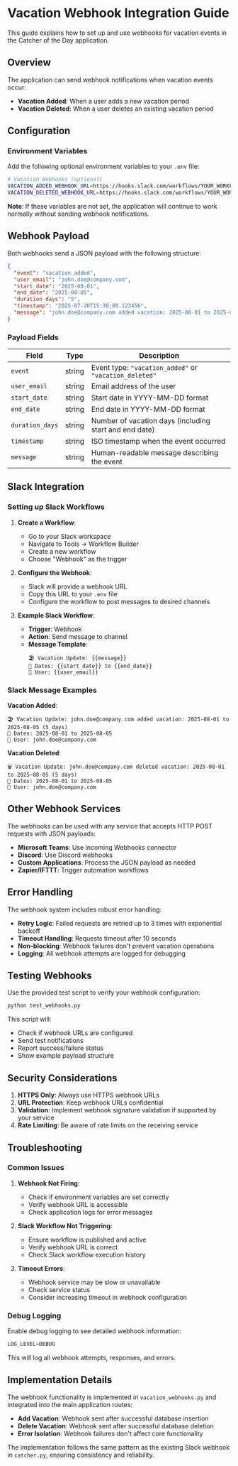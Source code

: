 # Vacation Webhook Integration Guide

This guide explains how to set up and use webhooks for vacation events in the Catcher of the Day application.

## Overview

The application can send webhook notifications when vacation events occur:
- **Vacation Added**: When a user adds a new vacation period
- **Vacation Deleted**: When a user deletes an existing vacation period

## Configuration

### Environment Variables

Add the following optional environment variables to your `.env` file:

```bash
# Vacation Webhooks (optional)
VACATION_ADDED_WEBHOOK_URL=https://hooks.slack.com/workflows/YOUR_WORKFLOW_ID
VACATION_DELETED_WEBHOOK_URL=https://hooks.slack.com/workflows/YOUR_WORKFLOW_ID
```

**Note**: If these variables are not set, the application will continue to work normally without sending webhook notifications.

## Webhook Payload

Both webhooks send a JSON payload with the following structure:

```json
{
  "event": "vacation_added",
  "user_email": "john.doe@company.com",
  "start_date": "2025-08-01",
  "end_date": "2025-08-05",
  "duration_days": "5",
  "timestamp": "2025-07-20T15:30:00.123456",
  "message": "john.doe@company.com added vacation: 2025-08-01 to 2025-08-05 (5 days)"
}
```

### Payload Fields

| Field | Type | Description |
|-------|------|-------------|
| `event` | string | Event type: `"vacation_added"` or `"vacation_deleted"` |
| `user_email` | string | Email address of the user |
| `start_date` | string | Start date in YYYY-MM-DD format |
| `end_date` | string | End date in YYYY-MM-DD format |
| `duration_days` | string | Number of vacation days (including start and end date) |
| `timestamp` | string | ISO timestamp when the event occurred |
| `message` | string | Human-readable message describing the event |

## Slack Integration

### Setting up Slack Workflows

1. **Create a Workflow**:
   - Go to your Slack workspace
   - Navigate to Tools → Workflow Builder
   - Create a new workflow
   - Choose "Webhook" as the trigger

2. **Configure the Webhook**:
   - Slack will provide a webhook URL
   - Copy this URL to your `.env` file
   - Configure the workflow to post messages to desired channels

3. **Example Slack Workflow**:
   - **Trigger**: Webhook
   - **Action**: Send message to channel
   - **Message Template**: 
     ```
     🏖️ Vacation Update: {{message}}
     📅 Dates: {{start_date}} to {{end_date}}
     👤 User: {{user_email}}
     ```

### Slack Message Examples

**Vacation Added**:
```
🏖️ Vacation Update: john.doe@company.com added vacation: 2025-08-01 to 2025-08-05 (5 days)
📅 Dates: 2025-08-01 to 2025-08-05
👤 User: john.doe@company.com
```

**Vacation Deleted**:
```
🗑️ Vacation Update: john.doe@company.com deleted vacation: 2025-08-01 to 2025-08-05 (5 days)
📅 Dates: 2025-08-01 to 2025-08-05
👤 User: john.doe@company.com
```

## Other Webhook Services

The webhooks can be used with any service that accepts HTTP POST requests with JSON payloads:

- **Microsoft Teams**: Use Incoming Webhooks connector
- **Discord**: Use Discord webhooks
- **Custom Applications**: Process the JSON payload as needed
- **Zapier/IFTTT**: Trigger automation workflows

## Error Handling

The webhook system includes robust error handling:

- **Retry Logic**: Failed requests are retried up to 3 times with exponential backoff
- **Timeout Handling**: Requests timeout after 10 seconds
- **Non-blocking**: Webhook failures don't prevent vacation operations
- **Logging**: All webhook attempts are logged for debugging

## Testing Webhooks

Use the provided test script to verify your webhook configuration:

```bash
python test_webhooks.py
```

This script will:
- Check if webhook URLs are configured
- Send test notifications
- Report success/failure status
- Show example payload structure

## Security Considerations

1. **HTTPS Only**: Always use HTTPS webhook URLs
2. **URL Protection**: Keep webhook URLs confidential
3. **Validation**: Implement webhook signature validation if supported by your service
4. **Rate Limiting**: Be aware of rate limits on the receiving service

## Troubleshooting

### Common Issues

1. **Webhook Not Firing**:
   - Check if environment variables are set correctly
   - Verify webhook URL is accessible
   - Check application logs for error messages

2. **Slack Workflow Not Triggering**:
   - Ensure workflow is published and active
   - Verify webhook URL is correct
   - Check Slack workflow execution history

3. **Timeout Errors**:
   - Webhook service may be slow or unavailable
   - Check service status
   - Consider increasing timeout in webhook configuration

### Debug Logging

Enable debug logging to see detailed webhook information:

```bash
LOG_LEVEL=DEBUG
```

This will log all webhook attempts, responses, and errors.

## Implementation Details

The webhook functionality is implemented in `vacation_webhooks.py` and integrated into the main application routes:

- **Add Vacation**: Webhook sent after successful database insertion
- **Delete Vacation**: Webhook sent after successful database deletion
- **Error Isolation**: Webhook failures don't affect core functionality

The implementation follows the same pattern as the existing Slack webhook in `catcher.py`, ensuring consistency and reliability.
